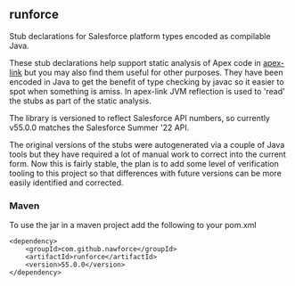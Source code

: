 ## runforce

Stub declarations for Salesforce platform types encoded as compilable Java. 

These stub declarations help support static analysis of Apex code in [apex-link](https://github.com/nawforce/apex-link) but you may also find them useful for other purposes. They have been encoded in Java to get the benefit of type checking by javac so it easier to spot when something is amiss. In apex-link JVM reflection is used to 'read' the stubs as part of the static analysis. 

The library is versioned to reflect Salesforce API numbers, so currently v55.0.0 matches the Salesforce Summer '22 API.

The original versions of the stubs were autogenerated via a couple of Java tools but they have required a lot of manual work to correct into the current form. Now this is fairly stable, the plan is to add some level of verification tooling to this project so that differences with future versions can be more easily identified and corrected.  
     
### Maven
To use the jar in a maven project add the following to your pom.xml

    <dependency>
        <groupId>com.github.nawforce</groupId>
        <artifactId>runforce</artifactId>
        <version>55.0.0</version>
    </dependency>

